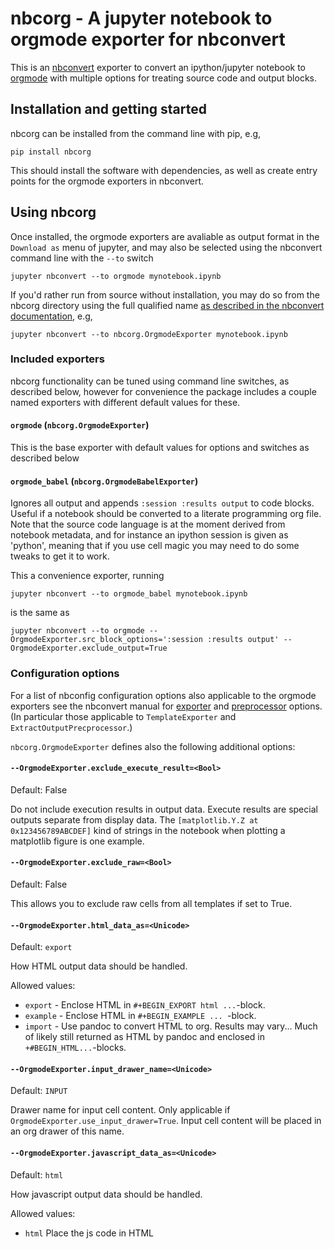 # nbcorg - A jupyter notebook to orgmode exporter for nbconvert

This is an [nbconvert](https://github.com/jupyter/nbconvert) exporter to convert an ipython/jupyter notebook to [orgmode](https://orgmode.org/) with multiple options for treating source code and output blocks.

## Installation and getting started

nbcorg can be installed from the command line with pip, e.g,
```
pip install nbcorg
```

This should install the software with dependencies, as well as create entry points for the orgmode exporters in nbconvert.

## Using nbcorg
Once installed, the orgmode exporters are avaliable as output format in the `Download as` menu of jupyter, and may also be selected using the nbconvert command line with the `--to` switch
```
jupyter nbconvert --to orgmode mynotebook.ipynb
```

If you'd rather run from source without installation, you may do so from the nbcorg directory using the full qualified name [as described in the nbconvert documentation](https://nbconvert.readthedocs.io/en/latest/external_exporters.html#using-a-custom-exporter-without-entrypoints), e.g,
```
jupyter nbconvert --to nbcorg.OrgmodeExporter mynotebook.ipynb
```

### Included exporters
nbcorg functionality can be tuned using command line switches, as described below, however for convenience the package includes a couple named exporters with different default values for these.

#### `orgmode` (`nbcorg.OrgmodeExporter`)
This is the base exporter with default values for options and switches as described below

#### `orgmode_babel` (`nbcorg.OrgmodeBabelExporter`)
Ignores all output and appends `:session :results output` to code blocks. Useful if a notebook should be converted to a literate programming org file. Note that the source code language is at the moment derived from notebook metadata, and for instance an ipython session is given as 'python', meaning that if you use cell magic you may need to do some tweaks to get it to work.

This a convenience exporter, running
```
jupyter nbconvert --to orgmode_babel mynotebook.ipynb
```
is the same as
```
jupyter nbconvert --to orgmode --OrgmodeExporter.src_block_options=':session :results output' --OrgmodeExporter.exclude_output=True
```

### Configuration options
For a list of nbconfig configuration options also applicable to the orgmode exporters see the nbconvert manual for [exporter](https://nbconvert.readthedocs.io/en/latest/config_options.html#exporter-options) and [preprocessor](https://nbconvert.readthedocs.io/en/latest/config_options.html#preprocessor-options) options. (In particular those applicable to `TemplateExporter` and `ExtractOutputPrecprocessor`.)

`nbcorg.OrgmodeExporter` defines also the following additional options:

#### `--OrgmodeExporter.exclude_execute_result=<Bool>`
Default: False

Do not include execution results in output data.
Execute results are special outputs separate from display data. The
`[matplotlib.Y.Z at 0x123456789ABCDEF]` kind of strings in the  notebook
when plotting a matplotlib figure is one example.

#### `--OrgmodeExporter.exclude_raw=<Bool>`
Default: False

This allows you to exclude raw cells from all templates if set to True.

#### `--OrgmodeExporter.html_data_as=<Unicode>`
Default: `export`

How HTML output data should be handled.

Allowed values: 
- `export` - Enclose HTML in `#+BEGIN_EXPORT html ...`-block.
- `example` - Enclose HTML in `#+BEGIN_EXAMPLE ... `-block.
- `import` - Use pandoc to convert HTML to org. Results may vary... Much of likely still returned as HTML by pandoc and enclosed in `+#BEGIN_HTML...`-blocks.

#### `--OrgmodeExporter.input_drawer_name=<Unicode>`
Default: `INPUT`

Drawer name for input cell content.
Only applicable if `OrgmodeExporter.use_input_drawer=True`. Input cell
content will be placed in an org drawer of this name.

#### `--OrgmodeExporter.javascript_data_as=<Unicode>`
Default: `html`

How javascript output data should be handled.

Allowed values: 
- `html` Place the js code in HTML <SCRIPT> tag and create placement <DIV> inside `#+BEGIN_EXPORT html ...` block.
- `source` Place js code inside `#+BEGIN_SRC js`-block.
- `example` Enclose javascript in `#+BEGIN_EXAMPLE ... `-block.
- `ignore` - Ignore javascript blocks.

#### `--OrgmodeExporter.latex_data_as=<Unicode>`
Default: `export`

How LaTeX output data should be handled.

Allowed values: 
- export  - Enclose LaTeX in `#+BEGIN_EXPORT latex ...`-block.
- example - Enclose LaTeX in `#+BEGIN_EXAMPLE ... `-block.
- import - Use pandoc to convert LaTeX to org. Results may vary... pandoc likely wraps it in `#+BEGIN_SRC latex`-blocks.

#### `--OrgmodeExporter.markdown_data_as=<Unicode>`
Default: `import`

How markdown output data should be handled.

Allowed values: 
- `example` - Enclose markdown in `#+BEGIN_EXAMPLE ... `-block.
- `import`  - Use pandoc to convert markdown to org.

#### `--OrgmodeExporter.output_drawer_name=<Unicode>`
Default: `RESULTS`

Drawer name for output cell content.
Only applicable if `OrgmodeExporter.use_output_drawer=True`. Output cell
content will be placed in an org drawer of this name.

#### `--OrgmodeExporter.src_block_options=<Unicode>`
Default: `` (empty string)

String of org src block extra options.
This string will be added after the language name in all input cell  source
code blocks. Input code will be wrapped in a block on the form
```
#+BEGIN_SRC {{ lang }} {{src_block_options}}
   {{ code }}
#+END_SRC
```
where `lang` and `code` is given by the notebook.
This option is useful to add org-babel options so that source blocks can be
executed from org-mode as well.
E.g. `OrgmodeExporter.src_block_options=':session :results output'` which
will instruct org-babel to execute each source block in a session just like
a jupyter notebook.
(See org-babel for more information, and note that further configuration may
be needed to get ipython specifics, such as cell magic, to work.)

#### `--OrgmodeExporter.supported_raw_as_export=<Bool>`
Default: True

Wrap raw LaTeX and HTML cells in org export blocks.
Standard behaviour for nbconvert exporters when dealing with raw cells  is
to include mime types requiring no conversion verbatim, while  ignoring any
other ones.  The mime-types to include is given by the configuration option
`raw_mimetypes`, which for orgmode defaults to 'text/x-org' and ''
(corresponding to `None Raw NBConvert Format`). However, similar to the
jupyter notebook, orgmode has the ability to  mark blocks for inclusions
verbatim when exporting to a set of supported formats (currently HTML and
LaTeX). It therefore makes sense to convert raw cells in these formats to
the corresponding raw blocks. When `supported_raw_as_export` is set to
`True` the mime types  'text/html' and 'text/latex' are added to
`raw_mimetypes`, and HTML and  LaTeX raw cells are wrapped in export blocks
rather than included  verbatim (other raw cell content is still represented
verbatim). When `supported_raw_as_export` is set to `False` this
functionality is turned off and only cells with mime types in
`raw_mimetypes` are  included.

#### `--OrgmodeExporter.use_input_drawer=<Bool>`
Default: False

If True, input cell contents are placed in drawers.

#### `--OrgmodeExporter.use_output_drawer=<Bool>`
Default: False

If True, output cell contents are placed in drawers.

## Dependencies
nbcorg is dependent on the following software

- [nbconvert](https://github.com/jupyter/nbconvert)
- [pandoc](https://github.com/jgm/pandoc)

## Authors

- Lukas Ahrenberg

## License
This project is licensed under the Modified BSD License. See [LICENSE](LICENSE) for text.
